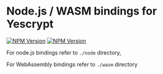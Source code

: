 # Node.js / WASM bindings for Yescrypt

[![NPM Version](https://img.shields.io/npm/v/yescrypt)](https://www.npmjs.com/package/yescrypt)
[![NPM Version](https://img.shields.io/npm/v/yescrypt-wasm)](https://www.npmjs.com/package/yescrypt-wasm)

For node.js bindings refer to `./node` directory,

For WebAssembly bindings refer to `./wasm` directory